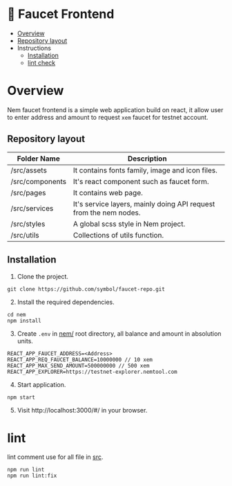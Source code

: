 # :potable_water: Faucet Frontend

- [Overview](#overview)
- [Repository layout](#repository-layout)
- Instructions
    - [Installation](#installation)
    - [lint check](#lint)

# Overview

Nem faucet frontend is a simple web application build on react, it allow user to enter address and amount to request `xem` faucet for testnet account.

## Repository layout

| Folder Name | Description |
| -------------|--------------|
| /src/assets | It contains fonts family, image and icon files. |
| /src/components | It's react component such as faucet form. |
| /src/pages | It contains web page. |
| /src/services | It's service layers, mainly doing API request from the nem nodes. |
| /src/styles | A global scss style in Nem project. |
| /src/utils | Collections of utils function. |

## Installation

1. Clone the project.

```
git clone https://github.com/symbol/faucet-repo.git
```

2. Install the required dependencies.

```
cd nem
npm install
```

3. Create `.env` in [nem/](/nem/) root directory, all balance and amount in absolution units.

```env
REACT_APP_FAUCET_ADDRESS=<Address>
REACT_APP_REQ_FAUCET_BALANCE=10000000 // 10 xem
REACT_APP_MAX_SEND_AMOUNT=500000000 // 500 xem
REACT_APP_EXPLORER=https://testnet-explorer.nemtool.com
```

4. Start application.

```shell
npm start
```

5. Visit http://localhost:3000/#/ in your browser.

# lint

lint comment use for all file in [src](/nem/src/).
```
npm run lint
npm run lint:fix
```
